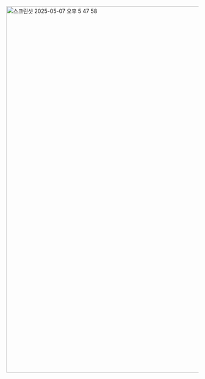 <img width="962" alt="스크린샷 2025-05-07 오후 5 47 58" src="https://github.com/user-attachments/assets/a8707d9d-4f3b-4441-ac1f-a3d7c0e9b1ac" />
